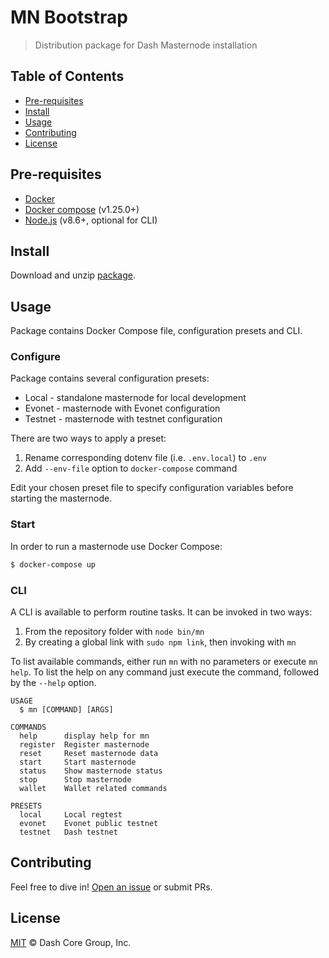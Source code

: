 # MN Bootstrap

> Distribution package for Dash Masternode installation

## Table of Contents

- [Pre-requisites](#Pre-requisites)
- [Install](#install)
- [Usage](#usage)
- [Contributing](#contributing)
- [License](#license)

## Pre-requisites

* [Docker](https://docs.docker.com/engine/installation/)
* [Docker compose](https://docs.docker.com/compose/install/) (v1.25.0+)
* [Node.js](https://nodejs.org/en/download/) (v8.6+, optional for CLI)

## Install

Download and unzip [package](https://github.com/dashevo/mn-bootstrap/archive/master.zip).

## Usage

Package contains Docker Compose file, configuration presets and CLI.

### Configure

Package contains several configuration presets:
 - Local - standalone masternode for local development
 - Evonet - masternode with Evonet configuration
 - Testnet - masternode with testnet configuration

There are two ways to apply a preset:
 1. Rename corresponding dotenv file (i.e. `.env.local`) to `.env`
 2. Add `--env-file` option to `docker-compose` command

Edit your chosen preset file to specify configuration variables before starting the masternode.

### Start

In order to run a masternode use Docker Compose:

```bash
$ docker-compose up
```

### CLI

A CLI is available to perform routine tasks. It can be invoked in two ways:
 1. From the repository folder with `node bin/mn`
 2. By creating a global link with `sudo npm link`, then invoking with `mn`

To list available commands, either run `mn` with no parameters or execute `mn help`. To list the help on any command just execute the command, followed by the `--help` option.

```
USAGE
  $ mn [COMMAND] [ARGS]

COMMANDS
  help      display help for mn
  register  Register masternode
  reset     Reset masternode data
  start     Start masternode
  status    Show masternode status
  stop      Stop masternode
  wallet    Wallet related commands

PRESETS
  local     Local regtest
  evonet    Evonet public testnet
  testnet   Dash testnet
```

## Contributing

Feel free to dive in! [Open an issue](https://github.com/dashevo/mn-bootstrap/issues/new) or submit PRs.

## License

[MIT](LICENSE) &copy; Dash Core Group, Inc.

